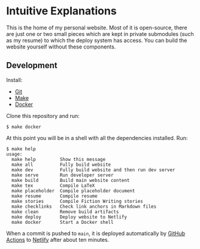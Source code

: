 # Intuitive Explanations

This is the home of my personal website. Most of it is open-source,
there are just one or two small pieces which are kept in private
submodules (such as my resume) to which the deploy system has access.
You can build the website yourself without these components.

## Development

Install:

* [Git](https://git-scm.com/)
* [Make](https://www.gnu.org/software/make/)
* [Docker](https://www.docker.com/)

Clone this repository and run:

    $ make docker

At this point you will be in a shell with all the dependencies
installed. Run:

    $ make help
    usage:
      make help         Show this message
      make all          Fully build website
      make dev          Fully build website and then run dev server
      make serve        Run developer server
      make build        Build main website content
      make tex          Compile LaTeX
      make placeholder  Compile placeholder document
      make resume       Compile resume
      make stories      Compile Fiction Writing stories
      make checklinks   Check link anchors in Markdown files
      make clean        Remove build artifacts
      make deploy       Deploy website to Netlify
      make docker       Start a Docker shell

When a commit is pushed to `main`, it is deployed automatically by
[GitHub Actions](https://github.com/features/actions) to
[Netlify](https://www.netlify.com/) after about ten minutes.
